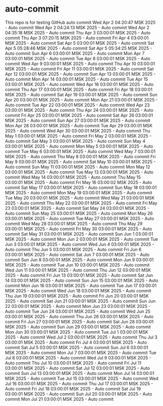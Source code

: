 # auto-commit
This repo is for testing GitHub auto commit
Wed Apr  2 04:20:47 MSK 2025 - Auto commit
Wed Apr  2 04:24:13 MSK 2025 - Auto commit
Wed Apr  2 04:35:18 MSK 2025 - Auto commit
Thu Apr  3 03:00:01 MSK 2025 - Auto commit
Thu Apr  3 07:20:15 MSK 2025 - Auto commit
Fri Apr  4 03:00:01 MSK 2025 - Auto commit
Sat Apr  5 03:00:01 MSK 2025 - Auto commit
Sat Apr  5 05:28:46 MSK 2025 - Auto commit
Sat Apr  5 05:34:25 MSK 2025 - Auto commit
Sun Apr  6 03:00:01 MSK 2025 - Auto commit
Mon Apr  7 03:00:01 MSK 2025 - Auto commit
Tue Apr  8 03:00:01 MSK 2025 - Auto commit
Wed Apr  9 03:00:01 MSK 2025 - Auto commit
Thu Apr 10 03:00:01 MSK 2025 - Auto commit
Fri Apr 11 03:00:01 MSK 2025 - Auto commit
Sat Apr 12 03:00:01 MSK 2025 - Auto commit
Sun Apr 13 03:00:01 MSK 2025 - Auto commit
Mon Apr 14 03:00:01 MSK 2025 - Auto commit
Tue Apr 15 03:00:01 MSK 2025 - Auto commit
Wed Apr 16 03:00:01 MSK 2025 - Auto commit
Thu Apr 17 03:00:01 MSK 2025 - Auto commit
Fri Apr 18 03:00:01 MSK 2025 - Auto commit
Sat Apr 19 03:00:01 MSK 2025 - Auto commit
Sun Apr 20 03:00:01 MSK 2025 - Auto commit
Mon Apr 21 03:00:01 MSK 2025 - Auto commit
Tue Apr 22 03:00:01 MSK 2025 - Auto commit
Wed Apr 23 03:00:01 MSK 2025 - Auto commit
Thu Apr 24 03:00:01 MSK 2025 - Auto commit
Fri Apr 25 03:00:01 MSK 2025 - Auto commit
Sat Apr 26 03:00:01 MSK 2025 - Auto commit
Sun Apr 27 03:00:01 MSK 2025 - Auto commit
Mon Apr 28 03:00:01 MSK 2025 - Auto commit
Tue Apr 29 03:00:01 MSK 2025 - Auto commit
Wed Apr 30 03:00:01 MSK 2025 - Auto commit
Thu May  1 03:00:01 MSK 2025 - Auto commit
Fri May  2 03:00:01 MSK 2025 - Auto commit
Sat May  3 03:00:01 MSK 2025 - Auto commit
Sun May  4 03:00:01 MSK 2025 - Auto commit
Mon May  5 03:00:01 MSK 2025 - Auto commit
Tue May  6 03:00:01 MSK 2025 - Auto commit
Wed May  7 03:00:01 MSK 2025 - Auto commit
Thu May  8 03:00:01 MSK 2025 - Auto commit
Fri May  9 03:00:01 MSK 2025 - Auto commit
Sat May 10 03:00:01 MSK 2025 - Auto commit
Sun May 11 03:00:01 MSK 2025 - Auto commit
Mon May 12 03:00:01 MSK 2025 - Auto commit
Tue May 13 03:00:01 MSK 2025 - Auto commit
Wed May 14 03:00:01 MSK 2025 - Auto commit
Thu May 15 03:00:01 MSK 2025 - Auto commit
Fri May 16 03:00:02 MSK 2025 - Auto commit
Sat May 17 03:00:01 MSK 2025 - Auto commit
Sun May 18 03:00:01 MSK 2025 - Auto commit
Mon May 19 03:00:01 MSK 2025 - Auto commit
Tue May 20 03:00:01 MSK 2025 - Auto commit
Wed May 21 03:00:01 MSK 2025 - Auto commit
Thu May 22 03:00:01 MSK 2025 - Auto commit
Fri May 23 03:00:01 MSK 2025 - Auto commit
Sat May 24 03:00:01 MSK 2025 - Auto commit
Sun May 25 03:00:01 MSK 2025 - Auto commit
Mon May 26 03:00:01 MSK 2025 - Auto commit
Tue May 27 03:00:01 MSK 2025 - Auto commit
Wed May 28 03:00:01 MSK 2025 - Auto commit
Thu May 29 03:00:01 MSK 2025 - Auto commit
Fri May 30 03:00:01 MSK 2025 - Auto commit
Sat May 31 03:00:01 MSK 2025 - Auto commit
Sun Jun  1 03:00:01 MSK 2025 - Auto commit
Mon Jun  2 03:00:01 MSK 2025 - Auto commit
Tue Jun  3 03:00:01 MSK 2025 - Auto commit
Wed Jun  4 03:00:01 MSK 2025 - Auto commit
Thu Jun  5 03:00:01 MSK 2025 - Auto commit
Fri Jun  6 03:00:01 MSK 2025 - Auto commit
Sat Jun  7 03:00:01 MSK 2025 - Auto commit
Sun Jun  8 03:00:01 MSK 2025 - Auto commit
Mon Jun  9 03:00:01 MSK 2025 - Auto commit
Tue Jun 10 03:00:01 MSK 2025 - Auto commit
Wed Jun 11 03:00:01 MSK 2025 - Auto commit
Thu Jun 12 03:00:01 MSK 2025 - Auto commit
Fri Jun 13 03:00:01 MSK 2025 - Auto commit
Sat Jun 14 03:00:01 MSK 2025 - Auto commit
Sun Jun 15 03:00:01 MSK 2025 - Auto commit
Mon Jun 16 03:00:01 MSK 2025 - Auto commit
Tue Jun 17 03:00:01 MSK 2025 - Auto commit
Wed Jun 18 03:00:01 MSK 2025 - Auto commit
Thu Jun 19 03:00:01 MSK 2025 - Auto commit
Fri Jun 20 03:00:01 MSK 2025 - Auto commit
Sat Jun 21 03:00:01 MSK 2025 - Auto commit
Sun Jun 22 03:00:01 MSK 2025 - Auto commit
Mon Jun 23 03:00:01 MSK 2025 - Auto commit
Tue Jun 24 03:00:01 MSK 2025 - Auto commit
Wed Jun 25 03:00:01 MSK 2025 - Auto commit
Thu Jun 26 03:00:01 MSK 2025 - Auto commit
Fri Jun 27 03:00:01 MSK 2025 - Auto commit
Sat Jun 28 03:00:01 MSK 2025 - Auto commit
Sun Jun 29 03:00:01 MSK 2025 - Auto commit
Mon Jun 30 03:00:01 MSK 2025 - Auto commit
Tue Jul  1 03:00:01 MSK 2025 - Auto commit
Wed Jul  2 03:00:01 MSK 2025 - Auto commit
Thu Jul  3 03:00:01 MSK 2025 - Auto commit
Fri Jul  4 03:00:01 MSK 2025 - Auto commit
Sat Jul  5 03:00:01 MSK 2025 - Auto commit
Sun Jul  6 03:00:01 MSK 2025 - Auto commit
Mon Jul  7 03:00:01 MSK 2025 - Auto commit
Tue Jul  8 03:00:01 MSK 2025 - Auto commit
Wed Jul  9 03:00:01 MSK 2025 - Auto commit
Thu Jul 10 03:00:01 MSK 2025 - Auto commit
Fri Jul 11 03:00:01 MSK 2025 - Auto commit
Sat Jul 12 03:00:01 MSK 2025 - Auto commit
Sun Jul 13 03:00:01 MSK 2025 - Auto commit
Mon Jul 14 03:00:01 MSK 2025 - Auto commit
Tue Jul 15 03:00:01 MSK 2025 - Auto commit
Wed Jul 16 03:00:01 MSK 2025 - Auto commit
Thu Jul 17 03:00:01 MSK 2025 - Auto commit
Fri Jul 18 03:00:01 MSK 2025 - Auto commit
Sat Jul 19 03:00:01 MSK 2025 - Auto commit
Sun Jul 20 03:00:01 MSK 2025 - Auto commit
Mon Jul 21 03:00:01 MSK 2025 - Auto commit
